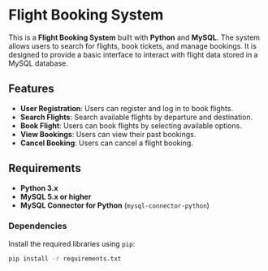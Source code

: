 # Flight Booking System

This is a **Flight Booking System** built with **Python** and **MySQL**. The system allows users to search for flights, book tickets, and manage bookings. It is designed to provide a basic interface to interact with flight data stored in a MySQL database.

## Features

- **User Registration**: Users can register and log in to book flights.
- **Search Flights**: Search available flights by departure and destination.
- **Book Flight**: Users can book flights by selecting available options.
- **View Bookings**: Users can view their past bookings.
- **Cancel Booking**: Users can cancel a flight booking.

## Requirements

- **Python 3.x**
- **MySQL 5.x or higher**
- **MySQL Connector for Python** (`mysql-connector-python`)

### Dependencies
Install the required libraries using `pip`:

```bash
pip install -r requirements.txt

